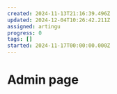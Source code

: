```yaml
---
created: 2024-11-13T21:16:39.496Z
updated: 2024-12-04T10:26:42.211Z
assigned: artingu
progress: 0
tags: []
started: 2024-11-17T00:00:00.000Z
---
```


# Admin page
